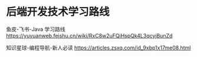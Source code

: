 # 后端开发技术学习路线


鱼皮-飞书-Java 学习路线
https://yuyuanweb.feishu.cn/wiki/RxC8w2uFQiHspQk4L3qcyjBunZd

知识星球-编程导航-新人必读
https://articles.zsxq.com/id_9xbp1x17me08.html

